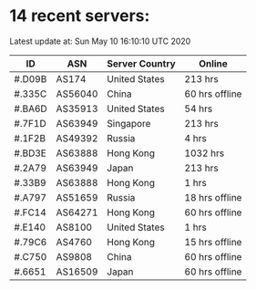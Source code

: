 # 14 recent servers:

Latest update at: Sun May 10 16:10:10 UTC 2020

| ID | ASN | Server Country | Online |
| -- | --- | -------------- | ------ |
| #.D09B | AS174 | United States | 213 hrs |
| #.335C | AS56040 | China | 60 hrs offline |
| #.BA6D | AS35913 | United States | 54 hrs |
| #.7F1D | AS63949 | Singapore | 213 hrs |
| #.1F2B | AS49392 | Russia | 4 hrs |
| #.BD3E | AS63888 | Hong Kong | 1032 hrs |
| #.2A79 | AS63949 | Japan | 213 hrs |
| #.33B9 | AS63888 | Hong Kong | 1 hrs |
| #.A797 | AS51659 | Russia | 18 hrs offline |
| #.FC14 | AS64271 | Hong Kong | 60 hrs offline |
| #.E140 | AS8100 | United States | 1 hrs |
| #.79C6 | AS4760 | Hong Kong | 15 hrs offline |
| #.C750 | AS9808 | China | 60 hrs offline |
| #.6651 | AS16509 | Japan | 60 hrs offline |

